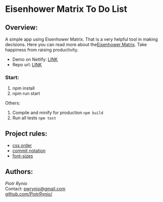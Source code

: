 # Eisenhower Matrix To Do List

## Overview:

A simple app using Eisenhower Matrix. That is a very helpful tool in making decisions. Here you can
read more about the[Eisenhower Matrix](https://todoist.com/pl/productivity-methods/eisenhower-matrix).
Take happiness from raising productivity.

- Demo on Netlify: [LINK](https://eisenhower-to-do-list.netlify.app/)
- Repo url: [LINK](https://github.com/PiotrRynio/eisenhower-matrix-to-do-list)

### Start:

1. npm install
2. npm run start

Others:

1. Compile and minify for production `npm build`
2. Run all tests `npm test`

## Project rules:

- [css order](https://css-tricks.com/poll-results-how-do-you-order-your-css-properties/)
- [commit notation](https://gist.github.com/brianclements/841ea7bffdb01346392c#type)
- [font-sizes](https://tailwindcss.com/docs/font-size)
  
## Authors:

_Piotr Rynio_  
Contact:
pwrynio@gmail.com  
[github.com/PiotrRynio/](https://github.com/PiotrRynio)

